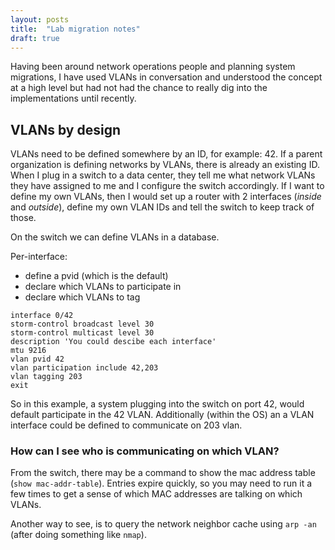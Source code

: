 ```yaml
---
layout: posts
title:  "Lab migration notes"
draft: true
---
```


Having been around network operations people and planning system migrations, I have used VLANs in conversation and understood the concept at a high level but had not had the chance to really dig into the implementations until recently.

## VLANs by design
VLANs need to be defined somewhere by an ID, for example: 42. If a parent organization is defining networks by VLANs, there is already an existing ID. When I plug in a switch to a data center, they tell me what network VLANs they have assigned to me and I configure the switch accordingly. If I want to define my own VLANs, then I would set up a router with 2 interfaces (_inside_ and _outside_), define my own VLAN IDs and tell the switch to keep track of those.

On the switch we can define VLANs in a database.

Per-interface:
 - define a pvid (which is the default) 
 - declare which VLANs to participate in
 - declare which VLANs to tag
 
 ```
interface 0/42
storm-control broadcast level 30
storm-control multicast level 30
description 'You could descibe each interface'
mtu 9216
vlan pvid 42
vlan participation include 42,203
vlan tagging 203
exit
```

So in this example, a system plugging into the switch on port 42, would default participate in the 42 VLAN. Additionally (within the OS) an a VLAN interface could be defined to communicate on 203 vlan.

### How can I see who is communicating on which VLAN?

From the switch, there may be a command to show the mac address table (`show mac-addr-table`). Entries expire quickly, so you may need to run it a few times to get a sense of which MAC addresses are talking on which VLANs.

Another way to see, is to query the network neighbor cache using `arp -an` (after doing something like `nmap`).
